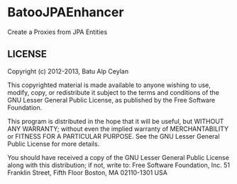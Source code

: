 # BatooJPAEnhancer
Create a Proxies from JPA Entities 

## LICENSE ##
Copyright (c) 2012-2013, Batu Alp Ceylan

This copyrighted material is made available to anyone wishing to use, modify,
copy, or redistribute it subject to the terms and conditions of the GNU
Lesser General Public License, as published by the Free Software Foundation.

This program is distributed in the hope that it will be useful,
but WITHOUT ANY WARRANTY; without even the implied warranty of MERCHANTABILITY
or FITNESS FOR A PARTICULAR PURPOSE.  See the GNU Lesser General Public License
for more details.

You should have received a copy of the GNU Lesser General Public License
along with this distribution; if not, write to:
Free Software Foundation, Inc.
51 Franklin Street, Fifth Floor
Boston, MA  02110-1301  USA

